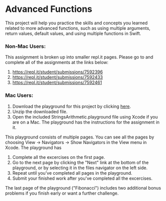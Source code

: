 # Advanced Functions

This project will help you practice the skills and concepts you learned related to more advanced functions, such as using multiple arguments, return values, default values, and using multiple functions in Swift.

### Non-Mac Users:

This assignment is broken up into smaller repl.it pages. Please go to and complete all of the assignments at the links below:

1. https://repl.it/student/submissions/7592396
2. https://repl.it/student/submissions/7592433
3. https://repl.it/student/submissions/7592461

### Mac Users:

1. Download the playground for this project by clicking [here](https://github.com/LambdaSchool/AdvancedFunctions/archive/master.zip).
2. Unzip the downloaded file.
3. Open the included StringsArithmetic.playground file using Xcode if you are on a Mac. The playground has the instructions for the assignment in it.

This playground consists of multiple pages. You can see all the pages by choosing View -> Navigators -> Show Navigators in the View menu in Xcode. The playground has

1. Complete all the excercises on the first page.
2. Go to the next page by clicking the "Next" link at the bottom of the playground, or by selecting it in the files navigator on the left side.
3. Repeat until you've completed all pages in the playground.
4. Submit your finished work after you've completed all the excercises.

The last page of the playground ("Fibonacci") includes two additional bonus problems if you finish early or want a further challenge.
